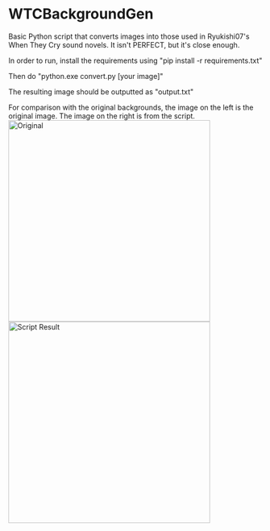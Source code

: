 # WTCBackgroundGen
Basic Python script that converts images into those used in Ryukishi07's When They Cry sound novels. It isn't PERFECT, but it's close enough.

In order to run, install the requirements using "pip install -r requirements.txt"

Then do "python.exe convert.py [your image]"

The resulting image should be outputted as "output.txt"

For comparison with the original backgrounds, the image on the left is the original image. The image on the right is from the script.
<img src="https://i.imgur.com/zIwo6zY.jpeg" alt="Original" width="400"/> <img src="https://i.imgur.com/Yp7lop6.jpeg" alt="Script Result" width="400"/>
